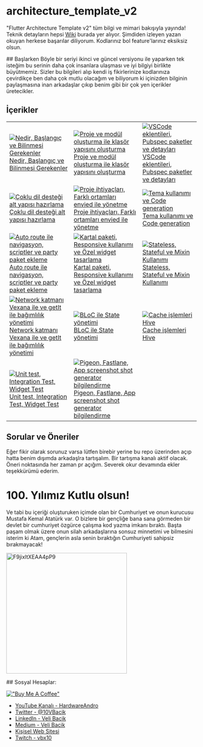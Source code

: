 # architecture_template_v2

"Flutter Architecture Template v2" tüm bilgi ve mimari bakışıyla yayında! Teknik detayların hepsi [Wiki](https://github.com/VB10/architecture_template_v2/wiki) burada yer alıyor. Şimdiden izleyen yazan okuyan herkese başarılar diliyorum. Kodlarınız bol feature'larınız eksiksiz olsun.

## Başlarken
Böyle bir seriyi ikinci ve güncel versiyonu ile yaparken tek isteğim bu serinin daha çok insanlara ulaşması ve iyi bilgiyi birlikte büyütmemiz. Sizler bu bilgileri alıp kendi iş fikirlerinize kodlarınıza çevirdikçe ben daha çok mutlu olacağım ve biliyorum ki içinizden bilginin paylaşmasına inan arkadaşlar çıkıp benim gibi bir çok yen içerikler üretecikler.

## İçerikler

|   |   |   |
|---|---|---|
| [![Nedir, Başlangıç ve Bilinmesi Gerekenler](https://img.youtube.com/vi/zOG-4bkLeu0/hqdefault.jpg) <br> Nedir, Başlangıç ve Bilinmesi Gerekenler](https://youtu.be/zOG-4bkLeu0) | [![Proje ve modül oluşturma ile klasör yapısını oluşturma](https://img.youtube.com/vi/TIrcxptk89Y/hqdefault.jpg) <br> Proje ve modül oluşturma ile klasör yapısını oluşturma](https://youtu.be/TIrcxptk89Y) | [![VSCode eklentileri, Pubspec paketler ve detayları](https://img.youtube.com/vi/omIsEj5fiXM/hqdefault.jpg) <br> VSCode eklentileri, Pubspec paketler ve detayları](https://youtu.be/omIsEj5fiXM) |
| [![Çoklu dil desteği alt yapısı hazırlama](https://img.youtube.com/vi/xLpKFOqoPMI/hqdefault.jpg) <br> Çoklu dil desteği alt yapısı hazırlama](https://youtu.be/xLpKFOqoPMI) | [![Proje ihtiyaçları, Farklı ortamları envied ile yönetme](https://img.youtube.com/vi/VnqvUVnCwjA/hqdefault.jpg) <br> Proje ihtiyaçları, Farklı ortamları envied ile yönetme](https://youtu.be/VnqvUVnCwjA) | [![Tema kullanımı ve Code generation](https://img.youtube.com/vi/Zq7qioZYUx8/hqdefault.jpg) <br> Tema kullanımı ve Code generation](https://youtu.be/Zq7qioZYUx8) |
| [![Auto route ile navigasyon, scriptler ve party paket ekleme](https://img.youtube.com/vi/hVbLQb8FErE/hqdefault.jpg) <br> Auto route ile navigasyon, scriptler ve party paket ekleme](https://youtu.be/hVbLQb8FErE) | [![Kartal paketi, Responsive kullanımı ve Özel widget tasarlama](https://img.youtube.com/vi/GizG5X3gfsQ/hqdefault.jpg) <br> Kartal paketi, Responsive kullanımı ve Özel widget tasarlama](https://youtu.be/GizG5X3gfsQ) | [![Stateless, Stateful ve Mixin Kullanımı](https://img.youtube.com/vi/4-rr5y5xyaI/hqdefault.jpg) <br> Stateless, Stateful ve Mixin Kullanımı](https://youtu.be/4-rr5y5xyaI) |
| [![Network katmanı Vexana ile ve getIt ile bağımlılık yönetimi](https://img.youtube.com/vi/A-MbW_o3ILA/hqdefault.jpg) <br> Network katmanı Vexana ile ve getIt ile bağımlılık yönetimi](https://youtu.be/A-MbW_o3ILA) | [![BLoC ile State yönetimi](https://img.youtube.com/vi/tj5-EBrczxk/hqdefault.jpg) <br> BLoC ile State yönetimi](https://youtu.be/tj5-EBrczxk) | [![Cache işlemleri Hive](https://img.youtube.com/vi/td7d5UpufgQ/hqdefault.jpg) <br> Cache işlemleri Hive](https://youtu.be/td7d5UpufgQ) |
| [![Unit test, Integration Test, Widget Test](https://img.youtube.com/vi/NBUyfAEmdj4/hqdefault.jpg) <br> Unit test, Integration Test, Widget Test](https://youtu.be/NBUyfAEmdj4) | [![Pigeon, Fastlane, App screenshot shot generator bilgilendirme](https://img.youtube.com/vi/Lg3YNowKYbs/hqdefault.jpg) <br> Pigeon, Fastlane, App screenshot shot generator bilgilendirme](https://youtu.be/Lg3YNowKYbs) |   |


## Sorular ve Öneriler

Eğer fikir olarak sorunuz varsa lütfen birebir yerine bu repo üzerinden açıp hatta benim dışımda arkadaşlra tartışalım. Bir tartışma kanalı aktif olacak. Öneri noktasında her zaman pr açığım. Severek okur devamında ekler teşekkürümü ederim.

# 100. Yılımız Kutlu olsun!
Ve tabi bu içeriği oluşturuken içimde olan bir Cumhuriyet ve onun kurucusu Mustafa Kemal Atatürk var. O bizlere bir gençliğe bana sana görmeden bir devlet bir cumhuriyet özgürce çalışma kod yazma imkanı bıraktı. Başta paşam olmak üzere onun silah arkadaşlarına sonsuz minnetimi ve bilmesini isterim ki Atam, gençlerin asla senin bıraktığın Cumhuriyeti sahipsiz bırakmayacak!

<img width="319" alt="F9jixltXEAA4pP9" src="https://github.com/VB10/architecture_template_v2/assets/17102578/884c1f50-f66a-4f52-8ef4-e2b3df16b9b8">



## Sosyal Hesaplar:

[!["Buy Me A Coffee"](https://www.buymeacoffee.com/assets/img/custom_images/orange_img.png)](https://www.buymeacoffee.com/vb10)

- [YouTube Kanalı - HardwareAndro](https://www.youtube.com/c/HardwareAndro)
- [Twitter - @10VBacik](https://twitter.com/10VBacik)
- [LinkedIn - Veli Bacik](https://www.linkedin.com/in/veli-bacik-345978a9/)
- [Medium - Veli Bacik](https://vbacik-10.medium.com)
- [Kişisel Web Sitesi](https://vb10.dev/#/)
- [Twitch - vbx10](https://www.twitch.tv/vbx10)


